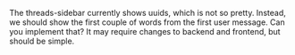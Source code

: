 The threads-sidebar currently shows uuids, which is not so pretty. Instead, we should show the first couple of words from the first user message. Can you implement that? It may require changes to backend and frontend, but should be simple.